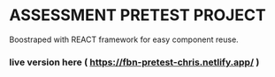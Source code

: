 # ASSESSMENT PRETEST PROJECT

Boostraped with REACT framework for easy component reuse.

### live version here ( https://fbn-pretest-chris.netlify.app/ )





